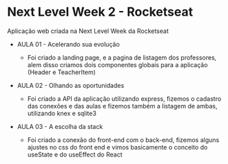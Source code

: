 # Next Level Week 2 - Rocketseat
Aplicação web criada na Next Level Week da Rocketseat

  - AULA 01 - Acelerando sua evolução
    * Foi criado a landing page, e a pagina de listagem dos professores, alem disso criamos dois componentes globais para a aplicação (Header e TeacherItem)

  - AULA 02 - Olhando as oportunidades
    * Foi criado a API da aplicação utilizando express, fizemos o cadastro das conexões e das aulas e fizemos também a listagem de ambas, utilizando knex e sqlite3

  - AULA 03 - A escolha da stack
    * Foi criado a conexão do front-end com o back-end, fizemos alguns ajustes no css do front end e vimos basicamente o conceito do useState e do useEffect do React
